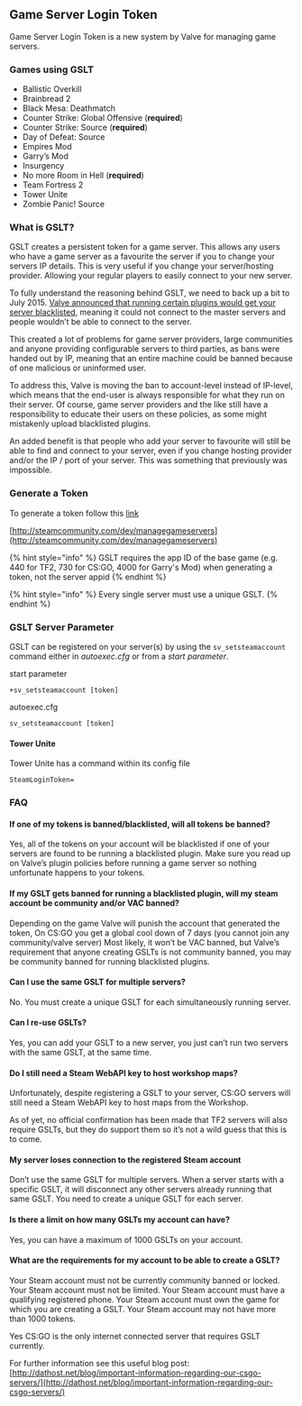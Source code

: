## Game Server Login Token

Game Server Login Token is a new system by Valve for managing game servers.

### Games using GSLT

* Ballistic Overkill
* Brainbread 2
* Black Mesa: Deathmatch
* Counter Strike: Global Offensive \(**required**\)
* Counter Strike: Source \(**required**\)
* Day of Defeat: Source
* Empires Mod
* Garry’s Mod
* Insurgency
* No more Room in Hell \(**required**\)
* Team Fortress 2
* Tower Unite
* Zombie Panic! Source

### What is GSLT?

GSLT creates a persistent token for a game server. This allows any users who have a game server as a favourite the server if you to change your servers IP details. This is very useful if you change your server/hosting provider. Allowing your regular players to easily connect to your new server.

To fully understand the reasoning behind GSLT, we need to back up a bit to July 2015. [Valve announced that running certain plugins would get your server blacklisted](http://dathost.net/blog/important-information-regarding-our-csgo-servers/), meaning it could not connect to the master servers and people wouldn’t be able to connect to the server.

This created a lot of problems for game server providers, large communities and anyone providing configurable servers to third parties, as bans were handed out by IP, meaning that an entire machine could be banned because of one malicious or uninformed user.

To address this, Valve is moving the ban to account-level instead of IP-level, which means that the end-user is always responsible for what they run on their server. Of course, game server providers and the like still have a responsibility to educate their users on these policies, as some might mistakenly upload blacklisted plugins.

An added benefit is that people who add your server to favourite will still be able to find and connect to your server, even if you change hosting provider and/or the IP / port of your server. This was something that previously was impossible.

### Generate a Token

To generate a token follow this [link](http://steamcommunity.com/dev/managegameservers)

[http://steamcommunity.com/dev/managegameservers](http://steamcommunity.com/dev/managegameservers)

{% hint style="info" %}
GSLT requires the app ID of the base game \(e.g. 440 for TF2, 730 for CS:GO, 4000 for Garry's Mod\) when generating a token, not the server appid
{% endhint %}

{% hint style="info" %}
Every single server must use a unique GSLT.
{% endhint %}

### GSLT Server Parameter

GSLT can be registered on your server\(s\) by using the `sv_setsteamaccount` command either in _autoexec.cfg_ or from a _start parameter_.

start parameter

`+sv_setsteamaccount [token]`

autoexec.cfg

`sv_setsteamaccount [token]`

#### Tower Unite

Tower Unite has a command within its config file

`SteamLoginToken=`

### FAQ

#### If one of my tokens is banned/blacklisted, will all tokens be banned?

Yes, all of the tokens on your account will be blacklisted if one of your servers are found to be running a blacklisted plugin. Make sure you read up on Valve’s plugin policies before running a game server so nothing unfortunate happens to your tokens.

#### If my GSLT gets banned for running a blacklisted plugin, will my steam account be community and/or VAC banned?

Depending on the game Valve will punish the account that generated the token, On CS:GO you get a global cool down of 7 days \(you cannot join any community/valve server\) Most likely, it won’t be VAC banned, but Valve’s requirement that anyone creating GSLTs is not community banned, you may be community banned for running blacklisted plugins.

#### Can I use the same GSLT for multiple servers?

No. You must create a unique GSLT for each simultaneously running server.

#### Can I re-use GSLTs?

Yes, you can add your GSLT to a new server, you just can’t run two servers with the same GSLT, at the same time.

#### Do I still need a Steam WebAPI key to host workshop maps?

Unfortunately, despite registering a GSLT to your server, CS:GO servers will still need a Steam WebAPI key to host maps from the Workshop.

As of yet, no official confirmation has been made that TF2 servers will also require GSLTs, but they do support them so it’s not a wild guess that this is to come.

#### My server loses connection to the registered Steam account

Don’t use the same GSLT for multiple servers. When a server starts with a specific GSLT, it will disconnect any other servers already running that same GSLT. You need to create a unique GSLT for each server.

#### Is there a limit on how many GSLTs my account can have?

Yes, you can have a maximum of 1000 GSLTs on your account.

#### What are the requirements for my account to be able to create a GSLT?

Your Steam account must not be currently community banned or locked. Your Steam account must not be limited. Your Steam account must have a qualifying registered phone. Your Steam account must own the game for which you are creating a GSLT. Your Steam account may not have more than 1000 tokens.

Yes CS:GO is the only internet connected server that requires GSLT currently.

For further information see this useful blog post: [http://dathost.net/blog/important-information-regarding-our-csgo-servers/](http://dathost.net/blog/important-information-regarding-our-csgo-servers/)
